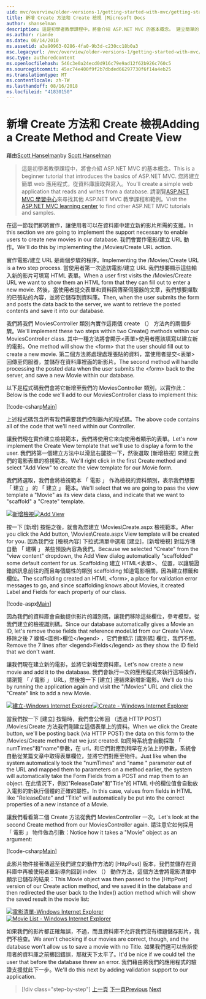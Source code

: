 ```yaml
---
uid: mvc/overview/older-versions-1/getting-started-with-mvc/getting-started-with-mvc-part6
title: 新增 Create 方法和 Create 檢視 |Microsoft Docs
author: shanselman
description: 這是初學者教學課程中，將會介紹 ASP.NET MVC 的基本概念。 建立簡單的 web 應用程式，從資料庫讀取與寫入。
ms.author: riande
ms.date: 08/14/2010
ms.assetid: a3a90963-0286-4fa0-9b3d-c230cc18b0a3
msc.legacyurl: /mvc/overview/older-versions-1/getting-started-with-mvc/getting-started-with-mvc-part6
msc.type: authoredcontent
ms.openlocfilehash: 546c3e0a24ecd0d916c79e9ad12f62b926c760c5
ms.sourcegitcommit: 45ac74e400f9f2b7dbded66297730f6f14a4eb25
ms.translationtype: MT
ms.contentlocale: zh-TW
ms.lasthandoff: 08/16/2018
ms.locfileid: "41830150"
---
```

<a name="adding-a-create-method-and-create-view"></a><span data-ttu-id="c3ead-104">新增 Create 方法和 Create 檢視</span><span class="sxs-lookup"><span data-stu-id="c3ead-104">Adding a Create Method and Create View</span></span>
====================
<span data-ttu-id="c3ead-105">藉由[Scott Hanselman](https://github.com/shanselman)</span><span class="sxs-lookup"><span data-stu-id="c3ead-105">by [Scott Hanselman](https://github.com/shanselman)</span></span>

> <span data-ttu-id="c3ead-106">這是初學者教學課程中，將會介紹 ASP.NET MVC 的基本概念。</span><span class="sxs-lookup"><span data-stu-id="c3ead-106">This is a beginner tutorial that introduces the basics of ASP.NET MVC.</span></span> <span data-ttu-id="c3ead-107">您將建立簡單 web 應用程式，從資料庫讀取與寫入。</span><span class="sxs-lookup"><span data-stu-id="c3ead-107">You'll create a simple web application that reads and writes from a database.</span></span> <span data-ttu-id="c3ead-108">請瀏覽[ASP.NET MVC 學習中心](../../../index.md)來尋找其他 ASP.NET MVC 教學課程和範例。</span><span class="sxs-lookup"><span data-stu-id="c3ead-108">Visit the [ASP.NET MVC learning center](../../../index.md) to find other ASP.NET MVC tutorials and samples.</span></span>


<span data-ttu-id="c3ead-109">在這一節我們即將實作，讓使用者可以在資料庫中建立新的影片所需的支援。</span><span class="sxs-lookup"><span data-stu-id="c3ead-109">In this section we are going to implement the support necessary to enable users to create new movies in our database.</span></span> <span data-ttu-id="c3ead-110">我們會實作電影/建立 URL 動作。</span><span class="sxs-lookup"><span data-stu-id="c3ead-110">We'll do this by implementing the /Movies/Create URL action.</span></span>

<span data-ttu-id="c3ead-111">實作電影/建立 URL 是兩個步驟的程序。</span><span class="sxs-lookup"><span data-stu-id="c3ead-111">Implementing the /Movies/Create URL is a two step process.</span></span> <span data-ttu-id="c3ead-112">當使用者第一次造訪電影/建立 URL 我們想要顯示這些輸入新的影片可填寫 HTML 表單。</span><span class="sxs-lookup"><span data-stu-id="c3ead-112">When a user first visits the /Movies/Create URL we want to show them an HTML form that they can fill out to enter a new movie.</span></span> <span data-ttu-id="c3ead-113">然後，當使用者提交表單和資料回傳至伺服器的文章，我們想要擷取的已張貼的內容，並將它儲存到資料庫。</span><span class="sxs-lookup"><span data-stu-id="c3ead-113">Then, when the user submits the form and posts the data back to the server, we want to retrieve the posted contents and save it into our database.</span></span>

<span data-ttu-id="c3ead-114">我們將我們 MoviesController 類別內實作這兩個 create （） 方法內的兩個步驟。</span><span class="sxs-lookup"><span data-stu-id="c3ead-114">We'll implement these two steps within two Create() methods within our MoviesController class.</span></span> <span data-ttu-id="c3ead-115">其中一種方法將會顯示&lt;表單&gt;使用者應該填寫以建立新的電影。</span><span class="sxs-lookup"><span data-stu-id="c3ead-115">One method will show the &lt;form&gt; that the user should fill out to create a new movie.</span></span> <span data-ttu-id="c3ead-116">第二個方法將處理處理張貼的資料，當使用者提交&lt;表單&gt;回傳至伺服器，並儲存在資料庫裡面的新影片。</span><span class="sxs-lookup"><span data-stu-id="c3ead-116">The second method will handle processing the posted data when the user submits the &lt;form&gt; back to the server, and save a new Movie within our database.</span></span>

<span data-ttu-id="c3ead-117">以下是程式碼我們會將它新增至我們的 MoviesController 類別，以實作此：</span><span class="sxs-lookup"><span data-stu-id="c3ead-117">Below is the code we'll add to our MoviesController class to implement this:</span></span>

[!code-csharp[Main](getting-started-with-mvc-part6/samples/sample1.cs)]

<span data-ttu-id="c3ead-118">上述程式碼包含所有我們需要我們控制器內的程式碼。</span><span class="sxs-lookup"><span data-stu-id="c3ead-118">The above code contains all of the code that we'll need within our Controller.</span></span>

<span data-ttu-id="c3ead-119">讓我們現在實作建立檢視範本，我們將使用它來向使用者顯示的表單。</span><span class="sxs-lookup"><span data-stu-id="c3ead-119">Let's now implement the Create View template that we'll use to display a form to the user.</span></span> <span data-ttu-id="c3ead-120">我們將第一個建立方法中以滑鼠右鍵按一下，然後選取 [新增檢視] 來建立我們的電影表單的檢視範本。</span><span class="sxs-lookup"><span data-stu-id="c3ead-120">We'll right click in the first Create method and select "Add View" to create the view template for our Movie form.</span></span>

<span data-ttu-id="c3ead-121">我們將選取，我們會將檢視範本 「 電影 」 作為檢視的資料類別，表示我們想要 「 建立 」 的 「 建立 」 範本。</span><span class="sxs-lookup"><span data-stu-id="c3ead-121">We'll select that we are going to pass the view template a "Movie" as its view data class, and indicate that we want to "scaffold" a "Create" template.</span></span>

<span data-ttu-id="c3ead-122">[![新增檢視](getting-started-with-mvc-part6/_static/image2.png)](getting-started-with-mvc-part6/_static/image1.png)</span><span class="sxs-lookup"><span data-stu-id="c3ead-122">[![Add View](getting-started-with-mvc-part6/_static/image2.png)](getting-started-with-mvc-part6/_static/image1.png)</span></span>

<span data-ttu-id="c3ead-123">按一下 [新增] 按鈕之後，就會為您建立 \Movies\Create.aspx 檢視範本。</span><span class="sxs-lookup"><span data-stu-id="c3ead-123">After you click the Add button, \Movies\Create.aspx View template will be created for you.</span></span> <span data-ttu-id="c3ead-124">因為我們從 [檢視內容] 下拉式清單中選取 [建立]，[新增檢視] 對話方塊自動 「 建構 」 某些預設內容為我們。</span><span class="sxs-lookup"><span data-stu-id="c3ead-124">Because we selected "Create" from the "view content" dropdown, the Add View dialog automatically "scaffolded" some default content for us.</span></span> <span data-ttu-id="c3ead-125">Scaffolding 建立 HTML&lt;表單&gt;、 位置，以讓驗證錯誤訊息前往的而且每個屬性的類別 scaffolding 知道電影相關，因為建立標籤和欄位。</span><span class="sxs-lookup"><span data-stu-id="c3ead-125">The scaffolding created an HTML &lt;form&gt;, a place for validation error messages to go, and since scaffolding knows about Movies, it created Label and Fields for each property of our class.</span></span>

[!code-aspx[Main](getting-started-with-mvc-part6/samples/sample2.aspx)]

<span data-ttu-id="c3ead-126">因為我們的資料庫會自動提供影片的識別碼，讓我們移除這些欄位，參考模型。從我們建立的檢視識別碼。</span><span class="sxs-lookup"><span data-stu-id="c3ead-126">Since our database automatically gives a Movie an ID, let's remove those fields that reference model.Id from our Create View.</span></span> <span data-ttu-id="c3ead-127">移除之後 7 線條&lt;圖例&gt;欄位&lt;/legend&gt; ，它們會顯示 [識別碼] 欄位，我們不想。</span><span class="sxs-lookup"><span data-stu-id="c3ead-127">Remove the 7 lines after &lt;legend&gt;Fields&lt;/legend&gt; as they show the ID field that we don't want.</span></span>

<span data-ttu-id="c3ead-128">讓我們現在建立新的電影，並將它新增至資料庫。</span><span class="sxs-lookup"><span data-stu-id="c3ead-128">Let's now create a new movie and add it to the database.</span></span> <span data-ttu-id="c3ead-129">我們會執行一次的應用程式來執行這項操作，請瀏覽 「 / 電影 」 URL，然後按一下 [建立] 連結來新增新電影。</span><span class="sxs-lookup"><span data-stu-id="c3ead-129">We'll do this by running the application again and visit the "/Movies" URL and click the "Create" link to add a new Movie.</span></span>

<span data-ttu-id="c3ead-130">[![建立-Windows Internet Explorer](getting-started-with-mvc-part6/_static/image4.png)](getting-started-with-mvc-part6/_static/image3.png)</span><span class="sxs-lookup"><span data-stu-id="c3ead-130">[![Create - Windows Internet Explorer](getting-started-with-mvc-part6/_static/image4.png)](getting-started-with-mvc-part6/_static/image3.png)</span></span>

<span data-ttu-id="c3ead-131">當我們按一下 [建立] 按鈕時，我們會公佈回 （透過 HTTP POST) /Movies/Create 方法我們剛建立這個表單上的資料。</span><span class="sxs-lookup"><span data-stu-id="c3ead-131">When we click the Create button, we'll be posting back (via HTTP POST) the data on this form to the /Movies/Create method that we just created.</span></span> <span data-ttu-id="c3ead-132">如同時系統會自動採取 「 numTimes"和"name"參數，在 url，和它們對應到稍早在方法上的參數，系統會自動從某篇文章中取得表單欄位，並將它們對應至物件。</span><span class="sxs-lookup"><span data-stu-id="c3ead-132">Just like when the system automatically took the "numTimes" and "name " parameter out of the URL and mapped them to parameters on a method earlier, the system will automatically take the Form Fields from a POST and map them to an object.</span></span> <span data-ttu-id="c3ead-133">在此情況下，例如"ReleaseDate"和"Title"的 HTML 中的欄位值會自動放入電影的新執行個體的正確的屬性。</span><span class="sxs-lookup"><span data-stu-id="c3ead-133">In this case, values from fields in HTML like "ReleaseDate" and "Title" will automatically be put into the correct properties of a new instance of a Movie.</span></span>

<span data-ttu-id="c3ead-134">讓我們看看第二個 Create 方法從我們 MoviesController 一次。</span><span class="sxs-lookup"><span data-stu-id="c3ead-134">Let's look at the second Create method from our MoviesController again.</span></span> <span data-ttu-id="c3ead-135">請注意它如何採用 「 電影 」 物件做為引數：</span><span class="sxs-lookup"><span data-stu-id="c3ead-135">Notice how it takes a "Movie" object as an argument:</span></span>

[!code-csharp[Main](getting-started-with-mvc-part6/samples/sample3.cs)]

<span data-ttu-id="c3ead-136">此影片物件接著傳遞至我們建立的動作方法的 [HttpPost] 版本，我們並儲存在資料庫中再被使用者重新導向回到 index （） 動作方法，這個方法會將電影清單中顯示已儲存的結果：</span><span class="sxs-lookup"><span data-stu-id="c3ead-136">This Movie object was then passed to the [HttpPost] version of our Create action method, and we saved it in the database and then redirected the user back to the Index() action method which will show the saved result in the movie list:</span></span>

<span data-ttu-id="c3ead-137">[![電影清單-Windows Internet Explorer](getting-started-with-mvc-part6/_static/image6.png)](getting-started-with-mvc-part6/_static/image5.png)</span><span class="sxs-lookup"><span data-stu-id="c3ead-137">[![Movie List - Windows Internet Explorer](getting-started-with-mvc-part6/_static/image6.png)](getting-started-with-mvc-part6/_static/image5.png)</span></span>

<span data-ttu-id="c3ead-138">如果我們的影片都正確無誤，不過，而且資料庫不允許我們沒有標題儲存影片，我們不檢查。</span><span class="sxs-lookup"><span data-stu-id="c3ead-138">We aren't checking if our movies are correct, though, and the database won't allow us to save a movie with no Title.</span></span> <span data-ttu-id="c3ead-139">如果我們還可以告訴使用者的資料庫之前擲回錯誤，那就天下太平了。</span><span class="sxs-lookup"><span data-stu-id="c3ead-139">It'd be nice if we could tell the user that before the database threw an error.</span></span> <span data-ttu-id="c3ead-140">我們藉由將我們的應用程式的驗證支援就此下一步。</span><span class="sxs-lookup"><span data-stu-id="c3ead-140">We'll do this next by adding validation support to our application.</span></span>

> [!div class="step-by-step"]
> <span data-ttu-id="c3ead-141">[上一頁](getting-started-with-mvc-part5.md)
> [下一頁](getting-started-with-mvc-part7.md)</span><span class="sxs-lookup"><span data-stu-id="c3ead-141">[Previous](getting-started-with-mvc-part5.md)
[Next](getting-started-with-mvc-part7.md)</span></span>
